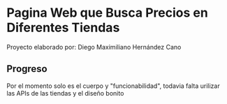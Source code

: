 # Pagina Web que Busca Precios en Diferentes Tiendas

Proyecto elaborado por: Diego Maximiliano Hernández Cano

## Progreso

Por el momento solo es el cuerpo y "funcionabilidad", todavia falta urilizar las APIs de las tiendas y el diseño bonito
